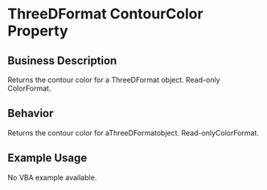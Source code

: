 # ThreeDFormat ContourColor Property

## Business Description
Returns the contour color for a ThreeDFormat object. Read-only ColorFormat.

## Behavior
Returns the contour color for  aThreeDFormatobject. Read-onlyColorFormat.

## Example Usage
No VBA example available.